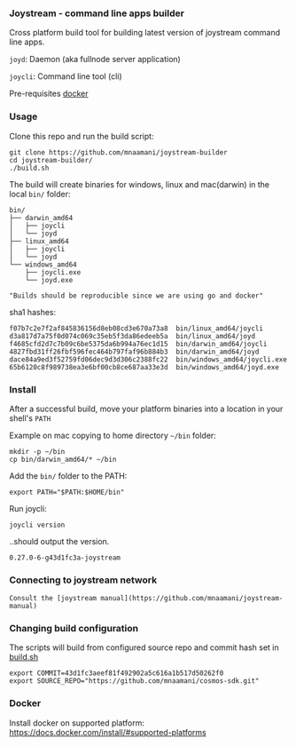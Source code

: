 ### Joystream - command line apps builder

Cross platform build tool for building latest version of joystream command line apps.

`joyd`: Daemon (aka fullnode server application)

`joycli`: Command line tool (cli)

Pre-requisites [docker](#docker)

### Usage
Clone this repo and run the build script:

    git clone https://github.com/mnaamani/joystream-builder
    cd joystream-builder/
    ./build.sh

The build will create binaries for windows, linux and mac(darwin) in the local `bin/` folder:

    bin/
    ├── darwin_amd64
    │   ├── joycli
    │   └── joyd
    ├── linux_amd64
    │   ├── joycli
    │   └── joyd
    └── windows_amd64
        ├── joycli.exe
        └── joyd.exe

`"Builds should be reproducible since we are using go and docker"`

sha1 hashes:

    f07b7c2e7f2af845836156d8eb08cd3e670a73a8  bin/linux_amd64/joycli
    d3a817d7a75f0d074c069c35eb5f3da86edeeb5a  bin/linux_amd64/joyd
    f4685cfd2d7c7b09c6be5375da6b994a76ec1d15  bin/darwin_amd64/joycli
    4827fbd31ff26fbf596fec464b797faf96b884b3  bin/darwin_amd64/joyd
    dace84a9ed3f52759fd06dec9d3d306c2388fc22  bin/windows_amd64/joycli.exe
    65b6120c8f989738ea3e6bf00cb8ce687aa33e3d  bin/windows_amd64/joyd.exe

### Install
After a successful build, move your platform binaries into a location in your shell's `PATH`

Example on mac copying to home directory `~/bin` folder:

    mkdir -p ~/bin
    cp bin/darwin_amd64/* ~/bin

Add the `bin/` folder to the PATH:

    export PATH="$PATH:$HOME/bin"

Run joycli:

    joycli version

..should output the version.

    0.27.0-6-g43d1fc3a-joystream

### Connecting to joystream network

    Consult the [joystream manual](https://github.com/mnaamani/joystream-manual)

### Changing build configuration
The scripts will build from configured source repo and commit hash set in [build.sh](build.sh)

    export COMMIT=43d1fc3aeef81f492902a5c616a1b517d50262f0
    export SOURCE_REPO="https://github.com/mnaamani/cosmos-sdk.git"

### <a name="docker"></a> Docker
Install docker on supported platform:
https://docs.docker.com/install/#supported-platforms
